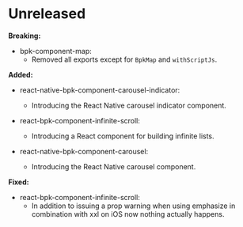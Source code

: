 # Unreleased

**Breaking:**
- bpk-component-map:
  - Removed all exports except for `BpkMap` and `withScriptJs`.

**Added:**
- react-native-bpk-component-carousel-indicator:
  - Introducing the React Native carousel indicator component.

- react-bpk-component-infinite-scroll:
  - Introducing a React component for building infinite lists.

- react-native-bpk-component-carousel:
  - Introducing the React Native carousel component.

**Fixed:**
- react-bpk-component-infinite-scroll:
  - In addition to issuing a prop warning when using emphasize in combination with xxl on iOS now nothing actually happens.
